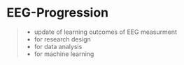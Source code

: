 # EEG-Progression
> - update of learning outcomes of EEG measurment
> - for research design
> - for data analysis
> - for machine learning
